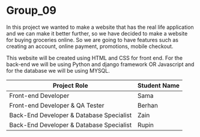# Group_09

In this project we wanted to make a website that has the real life application and we can make it better further, so we have decided to make a website for buying groceries online. So we are going to have features such as creating an account, online payment, promotions, mobile checkout.

This website will be created using HTML and CSS for front end. For the back-end we will be using Python and django framework OR Javascript and for the database we will be using MYSQL.

| Project Role                             | Student Name |
| ---------------------------------------- | ------------ |
| Front-end Developer                      | Sama         |
| Front-end Developer & QA Tester          | Berhan       |
| Back-End Developer & Database Specialist | Zain         |
| Back-End Developer & Database Specialist | Rupin        |
